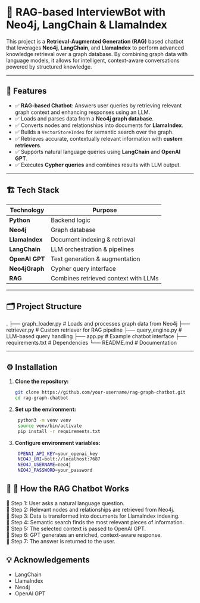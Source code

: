 # 💬 RAG-based InterviewBot with Neo4j, LangChain & LlamaIndex

This project is a **Retrieval-Augmented Generation (RAG)** based chatbot that leverages **Neo4j**, **LangChain**, and **LlamaIndex** to perform advanced knowledge retrieval over a graph database. By combining graph data with language models, it allows for intelligent, context-aware conversations powered by structured knowledge.

---

## 🚀 Features

- ✅ **RAG-based Chatbot**: Answers user queries by retrieving relevant graph context and enhancing responses using an LLM.
- ✅ Loads and parses data from a **Neo4j graph database**.
- ✅ Converts nodes and relationships into documents for **LlamaIndex**.
- ✅ Builds a `VectorStoreIndex` for semantic search over the graph.
- ✅ Retrieves accurate, contextually relevant information with **custom retrievers**.
- ✅ Supports natural language queries using **LangChain** and **OpenAI GPT**.
- ✅ Executes **Cypher queries** and combines results with LLM output.

---

## 🏗️ Tech Stack

| Technology         | Purpose                                |
|--------------------|----------------------------------------|
| **Python**        | Backend logic                         |
| **Neo4j**         | Graph database                        |
| **LlamaIndex**    | Document indexing & retrieval         |
| **LangChain**     | LLM orchestration & pipelines         |
| **OpenAI GPT**    | Text generation & augmentation        |
| **Neo4jGraph**    | Cypher query interface                |
| **RAG**           | Combines retrieved context with LLMs  |

---

## 🗂️ Project Structure
. ├── graph_loader.py # Loads and processes graph data from Neo4j ├── retriever.py # Custom retriever for RAG pipeline ├── query_engine.py # LLM-based query handling ├── app.py # Example chatbot interface ├── requirements.txt # Dependencies └── README.md # Documentation


---

## ⚙️ Installation

1. **Clone the repository:**
   ```bash
   git clone https://github.com/your-username/rag-graph-chatbot.git
   cd rag-graph-chatbot
2. **Set up the environment:**
   ```bash
    python3 -m venv venv
    source venv/bin/activate
    pip install -r requirements.txt

3. **Configure environment variables:**
   ```bash
    OPENAI_API_KEY=your_openai_key
    NEO4J_URI=bolt://localhost:7687
    NEO4J_USERNAME=neo4j
    NEO4J_PASSWORD=your_password

## 🏃 🧠 How the RAG Chatbot Works
🔹 Step 1: User asks a natural language question. <br>
🔹 Step 2: Relevant nodes and relationships are retrieved from Neo4j.<br>
🔹 Step 3: Data is transformed into documents for LlamaIndex indexing.<br>
🔹 Step 4: Semantic search finds the most relevant pieces of information.<br>
🔹 Step 5: The selected context is passed to OpenAI GPT.<br>
🔹 Step 6: GPT generates an enriched, context-aware response.<br>
🔹 Step 7: The answer is returned to the user.<br>

## 💡 Acknowledgements
- LangChain
- LlamaIndex
- Neo4j
- OpenAI GPT
